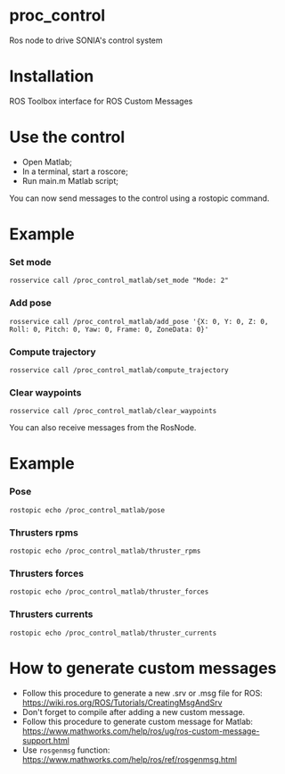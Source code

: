# proc_control
Ros node to drive SONIA's control system

# Installation
ROS Toolbox interface for ROS Custom Messages

# Use the control
- Open Matlab;
- In a terminal, start a roscore;
- Run main.m Matlab script;

You can now send messages to the control using a rostopic command.

# Example 
### Set mode
`rosservice call /proc_control_matlab/set_mode "Mode: 2"`

### Add pose
`rosservice call /proc_control_matlab/add_pose '{X: 0, Y: 0, Z: 0, Roll: 0, Pitch: 0, Yaw: 0, Frame: 0, ZoneData: 0}'`

### Compute trajectory
`rosservice call /proc_control_matlab/compute_trajectory`

### Clear waypoints
`rosservice call /proc_control_matlab/clear_waypoints`


You can also receive messages from the RosNode.

# Example
### Pose
`rostopic echo /proc_control_matlab/pose`

### Thrusters rpms
`rostopic echo /proc_control_matlab/thruster_rpms`

### Thrusters forces
`rostopic echo /proc_control_matlab/thruster_forces`

### Thrusters currents
`rostopic echo /proc_control_matlab/thruster_currents`

# How to generate custom messages
- Follow this procedure to generate a new .srv or .msg file for ROS: https://wiki.ros.org/ROS/Tutorials/CreatingMsgAndSrv
- Don't forget to compile after adding a new custom message.
- Follow this procedure to generate custom message for Matlab: https://www.mathworks.com/help/ros/ug/ros-custom-message-support.html
- Use `rosgenmsg` function: https://www.mathworks.com/help/ros/ref/rosgenmsg.html
